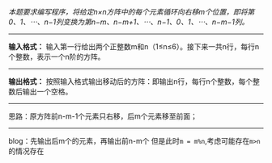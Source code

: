 *本题要求编写程序，将给定n×n方阵中的每个元素循环向右移m个位置，即将第0、1、⋯、n−1列变换为第n−m、n−m+1、⋯、n−1、0、1、⋯、n−m−1列。*

--------

**输入格式：**
输入第一行给出两个正整数m和n（1≤n≤6）。接下来一共n行，每行n个整数，表示一个n阶的方阵。

---------

**输出格式：**
按照输入格式输出移动后的方阵：即输出n行，每行n个整数，每个整数后输出一个空格。

-------

思路：原方阵前n-m-1个元素只右移，后m个元素移至前面；

------
blog：先输出后m个的元素，再输出前n-m个
但是此时`m = m%n`,考虑可能存在`m>n`的情况存在
